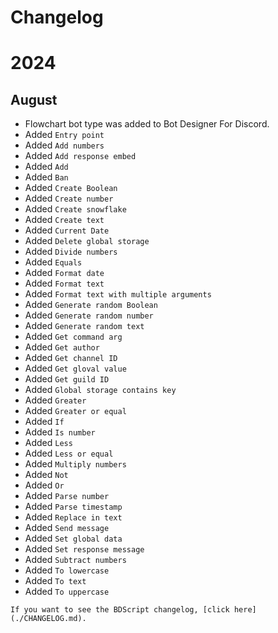 # Changelog

# 2024

## August
- Flowchart bot type was added to Bot Designer For Discord.
- Added `Entry point`
- Added `Add numbers`
- Added `Add response embed`
- Added `Add`
- Added `Ban`
- Added `Create Boolean`
- Added `Create number`
- Added `Create snowflake`
- Added `Create text`
- Added `Current Date`
- Added `Delete global storage`
- Added `Divide numbers`
- Added `Equals`
- Added `Format date`
- Added `Format text`
- Added `Format text with multiple arguments`
- Added `Generate random Boolean`
- Added `Generate random number`
- Added `Generate random text`
- Added `Get command arg`
- Added `Get author`
- Added `Get channel ID`
- Added `Get gloval value`
- Added `Get guild ID`
- Added `Global storage contains key`
- Added `Greater`
- Added `Greater or equal`
- Added `If`
- Added `Is number`
- Added `Less`
- Added `Less or equal`
- Added `Multiply numbers`
- Added `Not`
- Added `Or`
- Added `Parse number`
- Added `Parse timestamp`
- Added `Replace in text`
- Added `Send message`
- Added `Set global data`
- Added `Set response message`
- Added `Subtract numbers`
- Added `To lowercase`
- Added `To text`
- Added `To uppercase`

```admonish abstract title="BDScript Changelog"
If you want to see the BDScript changelog, [click here](./CHANGELOG.md).
```

